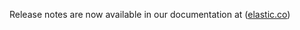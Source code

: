 Release notes are now available in our documentation at ([elastic.co](https://www.elastic.co/guide/en/apm/agent/ruby/current/release-notes.html))
